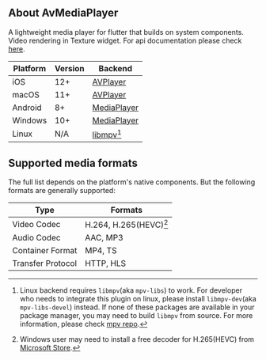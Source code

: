 ## About AvMediaPlayer

A lightweight media player for flutter that builds on system components. Video rendering in Texture widget.
For api documentation please check [here](https://pub.dev/documentation/av_media_player/latest/index/index-library.html).

| Platform | Version | Backend                                                                                 |
| -------- | ------- | --------------------------------------------------------------------------------------- |
| iOS      | 12+     | [AVPlayer](https://developer.apple.com/documentation/avfoundation/avplayer/)            |
| macOS    | 11+     | [AVPlayer](https://developer.apple.com/documentation/avfoundation/avplayer/)            |
| Android  | 8+      | [MediaPlayer](https://developer.android.com/reference/kotlin/android/media/MediaPlayer) |
| Windows  | 10+     | [MediaPlayer](https://learn.microsoft.com/uwp/api/windows.media.playback.mediaplayer)   |
| Linux    | N/A     | [libmpv](https://github.com/mpv-player/mpv/tree/master/libmpv)[^libmpv]                 |

## Supported media formats

The full list depends on the platform's native components. But the following formats are generally supported:

| Type              | Formats                   |
| ----------------- | ------------------------- |
| Video Codec       | H.264, H.265(HEVC)[^h265] |
| Audio Codec       | AAC, MP3                  |
| Container Format  | MP4, TS                   |
| Transfer Protocol | HTTP, HLS                 |

[^libmpv]: Linux backend requires `libmpv`(aka `mpv-libs`) to work. For developer who needs to integrate this plugin on linux, please install `libmpv-dev`(aka `mpv-libs-devel`) instead. If none of these packages are available in your package manager, you may need to build `libmpv` from source. For more information, please check [mpv repo](https://github.com/mpv-player/mpv?tab=readme-ov-file#compilation).
[^h265]: Windows user may need to install a free decoder for H.265(HEVC) from [Microsoft Store](https://apps.microsoft.com/detail/9n4wgh0z6vhq).
